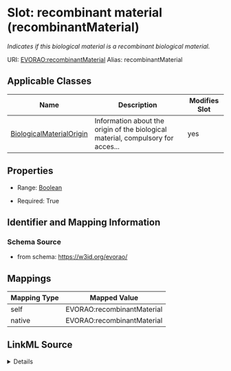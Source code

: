 

# Slot: recombinant material (recombinantMaterial) 


_Indicates if this biological material is a recombinant biological material._





URI: [EVORAO:recombinantMaterial](https://w3id.org/evorao/recombinantMaterial)
Alias: recombinantMaterial

<!-- no inheritance hierarchy -->





## Applicable Classes

| Name | Description | Modifies Slot |
| --- | --- | --- |
| [BiologicalMaterialOrigin](BiologicalMaterialOrigin.md) | Information about the origin of the biological material, compulsory for acces... |  yes  |







## Properties

* Range: [Boolean](Boolean.md)

* Required: True





## Identifier and Mapping Information







### Schema Source


* from schema: https://w3id.org/evorao/




## Mappings

| Mapping Type | Mapped Value |
| ---  | ---  |
| self | EVORAO:recombinantMaterial |
| native | EVORAO:recombinantMaterial |




## LinkML Source

<details>
```yaml
name: recombinantMaterial
description: Indicates if this biological material is a recombinant biological material.
title: recombinant material
from_schema: https://w3id.org/evorao/
rank: 1000
ifabsent: 'false'
alias: recombinantMaterial
domain_of:
- BiologicalMaterialOrigin
range: boolean
required: true
multivalued: false

```
</details>